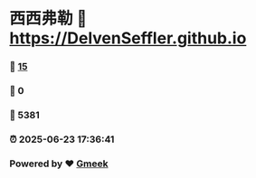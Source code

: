 # 西西弗勒 :link: https://DelvenSeffler.github.io 
### :page_facing_up: [15](https://DelvenSeffler.github.io/tag.html) 
### :speech_balloon: 0 
### :hibiscus: 5381 
### :alarm_clock: 2025-06-23 17:36:41 
### Powered by :heart: [Gmeek](https://github.com/Meekdai/Gmeek)
